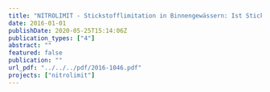 ```yaml
---
title: "NITROLIMIT - Stickstofflimitation in Binnengewässern: Ist Stickstoffreduktion ökologisch sinnvoll und wirtschaftlich vertretbar? Abschlussbericht des BMBF-Verbundprojekts NITROLIMIT II"
date: 2016-01-01
publishDate: 2020-05-25T15:14:06Z
publication_types: ["4"]
abstract: ""
featured: false
publication: ""
url_pdf: "../../../pdf/2016-1046.pdf"
projects: ["nitrolimit"]
---
```


